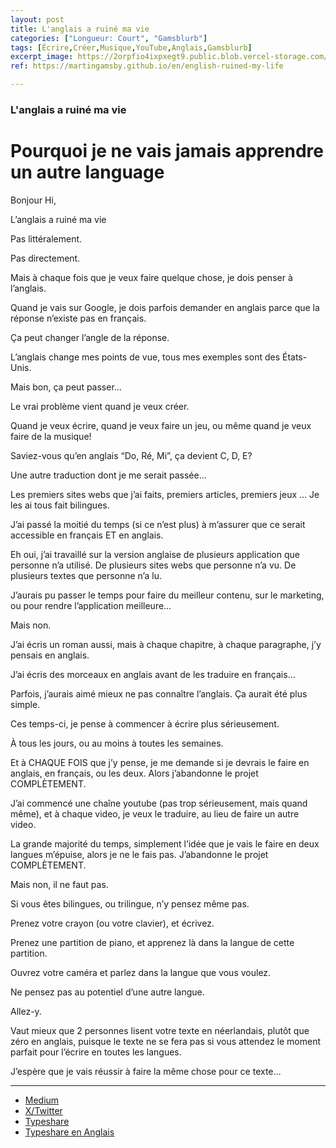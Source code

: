 ```yaml
---
layout: post
title: L'anglais a ruiné ma vie
categories: ["Longueur: Court", "Gamsblurb"]
tags: [Écrire,Créer,Musique,YouTube,Anglais,Gamsblurb]
excerpt_image: https://2orpfio4ixpxegt9.public.blob.vercel-storage.com/blogPost/cm061d3ao001wkz0crx1rapup/preview-image-mXissGlLYzKXW41x1aPKEnU1FNDoGS.jfif
ref: https://martingamsby.github.io/en/english-ruined-my-life

---
```


### **L'anglais a ruiné ma vie**



# Pourquoi je ne vais jamais apprendre un autre language

Bonjour Hi,

L’anglais a ruiné ma vie

Pas littéralement.

Pas directement.

Mais à chaque fois que je veux faire quelque chose, je dois penser à l’anglais.

Quand je vais sur Google, je dois parfois demander en anglais parce que la réponse n’existe pas en français.

Ça peut changer l’angle de la réponse.

L’anglais change mes points de vue, tous mes exemples sont des États-Unis.

Mais bon, ça peut passer…

Le vrai problème vient quand je veux créer.

Quand je veux écrire, quand je veux faire un jeu, ou même quand je veux faire de la musique!

Saviez-vous qu’en anglais “Do, Ré, Mi”, ça devient C, D, E?

Une autre traduction dont je me serait passée…

Les premiers sites webs que j’ai faits, premiers articles, premiers jeux … Je les ai tous fait bilingues.

J’ai passé la moitié du temps (si ce n’est plus) à m’assurer que ce serait accessible en français ET en anglais.

Eh oui, j’ai travaillé sur la version anglaise de plusieurs application que personne n’a utilisé. De plusieurs sites webs que personne n’a vu. De plusieurs textes que personne n’a lu.

J’aurais pu passer le temps pour faire du meilleur contenu, sur le marketing, ou pour rendre l’application meilleure…

Mais non.

J’ai écris un roman aussi, mais à chaque chapitre, à chaque paragraphe, j’y pensais en anglais.

J’ai écris des morceaux en anglais avant de les traduire en français…

Parfois, j’aurais aimé mieux ne pas connaître l’anglais. Ça aurait été plus simple.

Ces temps-ci, je pense à commencer à écrire plus sérieusement.

À tous les jours, ou au moins à toutes les semaines.

Et à CHAQUE FOIS que j’y pense, je me demande si je devrais le faire en anglais, en français, ou les deux. Alors j’abandonne le projet COMPLÈTEMENT.

J’ai commencé une chaîne youtube (pas trop sérieusement, mais quand même), et à chaque video, je veux le traduire, au lieu de faire un autre video.

La grande majorité du temps, simplement l’idée que je vais le faire en deux langues m’épuise, alors je ne le fais pas. J’abandonne le projet COMPLÈTEMENT.

Mais non, il ne faut pas.

Si vous êtes bilingues, ou trilingue, n’y pensez même pas.

Prenez votre crayon (ou votre clavier), et écrivez.

Prenez une partition de piano, et apprenez là dans la langue de cette partition.

Ouvrez votre caméra et parlez dans la langue que vous voulez.

Ne pensez pas au potentiel d’une autre langue.

Allez-y.

Vaut mieux que 2 personnes lisent votre texte en néerlandais, plutôt que zéro en anglais, puisque le texte ne se fera pas si vous attendez le moment parfait pour l’écrire en toutes les langues.

J’espère que je vais réussir à faire la même chose pour ce texte…



---

- [Medium](https://medium.com/@martin.gamsby/langlais-a-ruin%C3%A9-ma-vie-c874cc6fac0a)
- [X/Twitter](https://x.com/MartinGamsby/status/1826795404454998133)
- [Typeshare](https://typeshare.co/martingamsby/posts/langlais-a-ruine-ma-vie)
- [Typeshare en Anglais](https://typeshare.co/martingamsby/posts/english-ruined-my-life)
